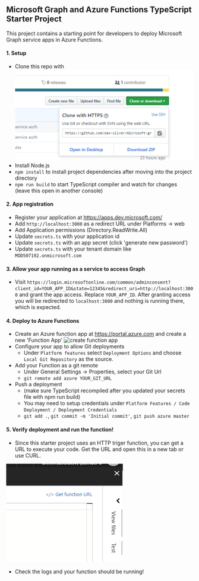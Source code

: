 ## Microsoft Graph and Azure Functions TypeScript Starter Project
This project contains a starting point for developers to deploy Microsoft Graph service apps in Azure Functions.

#### 1. Setup
* Clone this repo with 
 ![git clone link](screenshots/clone-link.PNG)
* Install Node.js
* ```npm install``` to install project dependencies after moving into the project directory
* ``` npm run build ``` to start TypeScript compiler and watch for changes (leave this open in another console)

#### 2. App registration

* Register your application at https://apps.dev.microsoft.com/
* Add `http://localhost:3000` as a redirect URL under Platforms -> web
* Add Application permissions (Directory.ReadWrite.All)
* Update `secrets.ts` with your application id
* Update `secrets.ts` with an app secret (click 'generate new password')
* Update `secrets.ts` with your tenant domain like `MOD507192.onmicrosoft.com`

#### 3. Allow your app running as a service to access Graph

* Visit `https://login.microsoftonline.com/common/adminconsent?client_id=YOUR_APP_ID&state=12345&redirect_uri=http://localhost:3000` and grant the app access. Replace `YOUR_APP_ID`. After granting access you will be redirected to `localhost:3000` and nothing is running there, which is expected.

#### 4. Deploy to Azure Functions

* Create an Azure function app at https://portal.azure.com and create a new 'Function App'
![create function app](screenshots/create-function-app.png)
* Configure your app to allow Git deployments
   * Under `Platform features` select `Deployment Options` and choose `Local Git Repository` as the source.
* Add your Function as a git remote
   * Under General Settings -> Properties, select your Git Url
   * `git remote add azure YOUR_GIT_URL`
* Push a deployment
  * (make sure TypeScript recompiled after you updated your secrets file with npm run build)
  * You may need to setup credentials under `Platform Features / Code Deployment / Deployment Credentials`
  * `git add .`, `git commit -m 'Initial commit'`, `git push azure master` 

#### 5. Verify deployment and run the function!
* Since this starter project uses an HTTP triger function, you can get a URL to execute your code. Get the URL and open this in a new tab or use CURL. 

![get function url button](screenshots/get-function-url.png)
* Check the logs and your function should be running!
